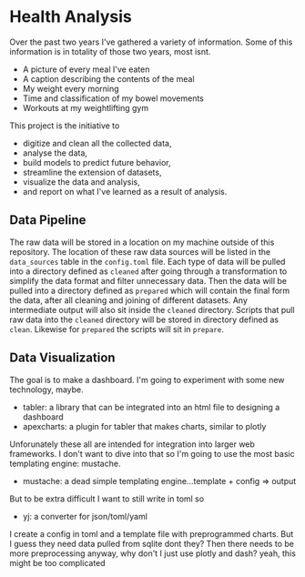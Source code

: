 # Health Analysis

Over the past two years I've gathered a variety of information.  Some of this information is in totality of those two years, most isnt.
* A picture of every meal I've eaten
* A caption describing the contents of the meal
* My weight every morning
* Time and classification of my bowel movements
* Workouts at my weightlifting gym

This project is the initiative to
* digitize and clean all the collected data,
* analyse the data,
* build models to predict future behavior,
* streamline the extension of datasets,
* visualize the data and analysis,
* and report on what I've learned as a result of analysis.

## Data Pipeline

The raw data will be stored in a location on my machine outside of this repository.  The location of these raw data sources will be listed in the `data_sources` table in the `config.toml` file.  Each type of data will be pulled into a directory defined as `cleaned` after going through a transformation to simplify the data format and filter unnecessary data.  Then the data will be pulled into a directory defined as `prepared` which will contain the final form the data, after all cleaning and joining of different datasets.  Any intermediate output will also sit inside the `cleaned` directory.  Scripts that pull raw data into the `cleaned` directory will be stored in directory defined as `clean`.  Likewise for `prepared` the scripts will sit in `prepare`.

## Data Visualization

The goal is to make a dashboard.  I'm going to experiment with some new technology, maybe.

* tabler: a library that can be integrated into an html file to designing a dashboard
* apexcharts: a plugin for tabler that makes charts, similar to plotly

Unforunately these all are intended for integration into larger web frameworks.  I don't want to dive into that so I'm going to use the most basic templating engine: mustache.

* mustache: a dead simple templating engine...template + config => output

But to be extra difficult I want to still write in toml so

* yj: a converter for json/toml/yaml

I create a config in toml and a template file with preprogrammed charts.  But I guess they need data pulled from sqlite dont they?  Then there needs to be more preprocessing anyway, why don't I just use plotly and dash?  yeah, this might be too complicated
